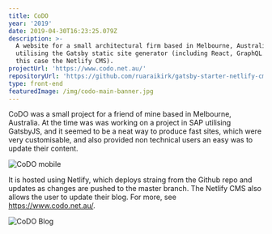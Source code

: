```yaml
---
title: CoDO
year: '2019'
date: 2019-04-30T16:23:25.079Z
description: >-
  A website for a small architectural firm based in Melbourne, Australia,
  utilising the Gatsby static site generator (including React, GraphQL and in
  this case the Netlify CMS).
projectUrl: 'https://www.codo.net.au/'
repositoryUrl: 'https://github.com/ruaraikirk/gatsby-starter-netlify-cms'
type: front-end
featuredImage: /img/codo-main-banner.jpg
---
```

CoDO was a small project for a friend of mine based in Melbourne, Australia. At the time was was working on a project in SAP utilising GatsbyJS, and it seemed to be a neat way to produce fast sites, which were very customisable, and also provided non technical users an easy was to update their content.

![CoDO mobile](/img/codo-mobile.png "CoDO mobile")

It is hosted using Netlify, which deploys straing from the Github repo and updates as changes are pushed to the master branch. The Netlify CMS also allows the user to update their blog. For more, see <https://www.codo.net.au/>.

![CoDO Blog](/img/codo-blog.png "CoDO Blog")